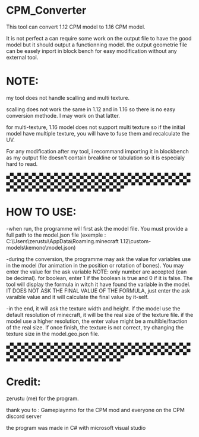 # CPM_Converter
This tool can convert 1.12 CPM model to 1.16 CPM model.

It is not perfect a can require some work on the output file to have the good model but it should output a functionning model.
the output geometrie file can be easely inport in block bench for easy modification without any external tool.

# NOTE:
my tool does not handle scalling and multi texture.

scalling does not work the same in 1.12 and in 1.16 so there is no easy conversion methode. I may work on that latter.

for multi-texture, 1.16 model does not support multi texture so if the initial model have multiple texture, you will have to fuse them and recalculate the UV.

For any modification after my tool, i recommand importing it in blockbench as my output file doesn't contain breakline or tabulation so it is especialy hard to read.

▄▀▄▀▄▀▄▀▄▀▄▀▄▀▄▀▄▀▄▀▄▀▄▀▄▀▄▀▄▀▄▀▄▀▄▀▄▀▄▀▄▀▄▀▄▀▄▀▄▀▄▀▄▀▄▀▄▀▄▀▄▀▄▀▄▀▄▀▄▀▄▀▄▀▄▀▄▀▄▀▄▀▄▀▄▀▄▀▄▀▄▀▄▀▄▀▄▀▄▀▄▀▄▀▄▀▄▀▄▀▄▀▄▀▄▀▄▀▄▀▄▀▄▀▄▀▄▀▄▀▄▀

# HOW TO USE:

-when run, the programme will first ask the model file.
You must provide a full path to the model.json file (exemple : C:\Users\zerustu\AppData\Roaming\.minecraft 1.12\custom-models\kemono\model.json)

-during the conversion, the programme may ask the value for variables use in the model (for animation in the position or rotation of bones).
You may enter the value for the ask variable
NOTE:   only number are accepted (can be decimal). for boolean, enter 1 if the boolean is true and 0 if it is false.
	The tool will display the formula in witch it have found the variable in the model. IT DOES NOT ASK THE FINAL VALUE OF THE FORMULA, just enter the ask varaible value and it will calculate the final value by it-self.

-in the end, it will ask the texture width and height. if the model use the default resolution of minecraft, it will be the real size of the texture file.
if the model use a higher resolution, the enter value might be a multible/fraction of the real size. If once finish, the texture is not correct, try changing the texture size in the model.geo.json file.

▄▀▄▀▄▀▄▀▄▀▄▀▄▀▄▀▄▀▄▀▄▀▄▀▄▀▄▀▄▀▄▀▄▀▄▀▄▀▄▀▄▀▄▀▄▀▄▀▄▀▄▀▄▀▄▀▄▀▄▀▄▀▄▀▄▀▄▀▄▀▄▀▄▀▄▀▄▀▄▀▄▀▄▀▄▀▄▀▄▀▄▀▄▀▄▀▄▀▄▀▄▀▄▀▄▀▄▀▄▀▄▀▄▀▄▀▄▀▄▀▄▀▄▀▄▀▄▀▄▀▄▀

# Credit:

zerustu (me) for the program.

thank you to :
Gamepiaynmo for the CPM mod
and everyone on the CPM discord server

the program was made in C# with microsoft visual studio
